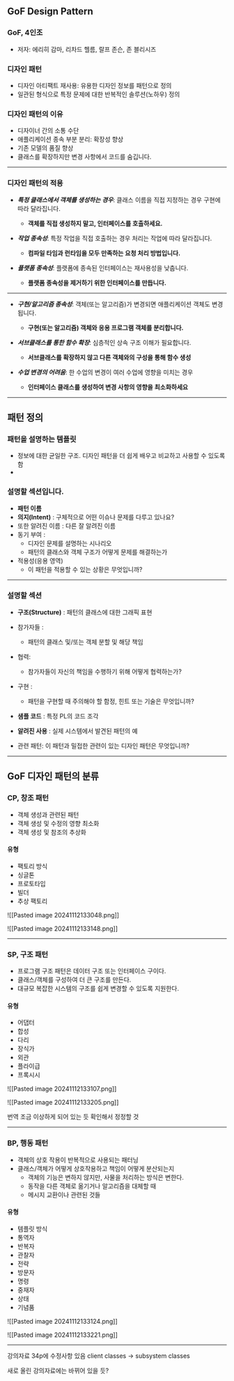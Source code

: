 ## GoF Design Pattern
### GoF, 4인조
- 저자: 에리히 감마, 리차드 헬름, 랄프 존슨, 존 블리시즈

### 디자인 패턴 
- 디자인 아티팩트 재사용: 유용한 디자인 정보를 패턴으로 정의 
- 일관된 형식으로 특정 문제에 대한 반복적인 솔루션(노하우) 정의 
 
### 디자인 패턴의 이유 
- 디자이너 간의 소통 수단 
- 애플리케이션 종속 부분 분리: 확장성 향상 
- 기존 모델의 품질 향상 
- 클래스를 확장하지만 변경 사항에서 코드를 숨깁니다.

---
### 디자인 패턴의 적용 
- ***특정 클래스에서 객체를 생성하는 경우***: 클래스 이름을 직접 지정하는 경우 구현에 따라 달라집니다. 
	- **객체를 직접 생성하지 말고, 인터페이스를 호출하세요.** 
- ***작업 종속성***: 특정 작업을 직접 호출하는 경우 처리는 작업에 따라 달라집니다. 
	- **컴파일 타임과 런타임을 모두 만족하는 요청 처리 방법입니다.** 

- ***플랫폼 종속성***: 플랫폼에 종속된 인터페이스는 재사용성을 낮춥니다. 
	- **플랫폼 종속성을 제거하기 위한 인터페이스를 만듭니다.**

---
- ***구현/알고리즘 종속성***: 객체(또는 알고리즘)가 변경되면 애플리케이션 객체도 변경됩니다. 
	- **구현(또는 알고리즘) 객체와 응용 프로그램 객체를 분리합니다.** 
	
- ***서브클래스를 통한 함수 확장***: 심층적인 상속 구조 이해가 필요합니다. 
	- **서브클래스를 확장하지 않고 다른 객체와의 구성을 통해 함수 생성** 

- ***수업 변경의 어려움***: 한 수업의 변경이 여러 수업에 영향을 미치는 경우 
	- **인터페이스 클래스를 생성하여 변경 사항의 영향을 최소화하세요**

---
## 패턴 정의
### 패턴을 설명하는 템플릿 
- 정보에 대한 균일한 구조. 디자인 패턴을 더 쉽게 배우고 비교하고 사용할 수 있도록 함 
- 
### 설명할 섹션입니다. 
- **패턴 이름** 
- **의지(Intent)** : 구체적으로 어떤 이슈나 문제를 다루고 있나요? 
- 또한 알려진 이름 : 다른 잘 알려진 이름 
- 동기 부여 : 
	- 디자인 문제를 설명하는 시나리오 
	- 패턴의 클래스와 객체 구조가 어떻게 문제를 해결하는가 
- 적용성(응용 영역) 
	- 이 패턴을 적용할 수 있는 상황은 무엇입니까?

---
### 설명할 섹션
- **구조(Structure)** : 패턴의 클래스에 대한 그래픽 표현 
- 참가자들 : 
	- 패턴의 클래스 및/또는 객체 분할 및 해당 책임 
- 협력: 
	- 참가자들이 자신의 책임을 수행하기 위해 어떻게 협력하는가? 
- 구현 : 
	- 패턴을 구현할 때 주의해야 할 함정, 힌트 또는 기술은 무엇입니까? 

- **샘플 코드** : 특정 PL의 코드 조각 
- **알려진 사용** : 실제 시스템에서 발견된 패턴의 예 
- 관련 패턴: 이 패턴과 밀접한 관련이 있는 디자인 패턴은 무엇입니까?

---
## GoF 디자인 패턴의 분류
### CP, 창조 패턴
- 객체 생성과 관련된 패턴
- 객체 생성 및 수정의 영향 최소화
- 객체 생성 및 참조의 추상화

#### 유형
- 팩토리 방식
- 싱글톤
- 프로토타입
- 빌더
- 추상 팩토리

![[Pasted image 20241112133048.png]]

![[Pasted image 20241112133148.png]]


---
### SP, 구조 패턴
- 프로그램 구조 패턴은 데이터 구조 또는 인터페이스 구이다.
- 클래스/객체를 구성하여 더 큰 구조를 만든다.
- 대규모 복잡한 시스템의 구조를 쉽게 변경할 수 있도록 지원한다.

#### 유형
- 어댑터
- 합성
- 다리
- 장식가
- 외관
- 플라이급
- 프록시시

![[Pasted image 20241112133107.png]]

![[Pasted image 20241112133205.png]]

번역 조금 이상하게 되어 있는 듯
확인해서 정정할 것

---
### BP, 행동 패턴
- 객체의 상호 작용이 반복적으로 사용되는 패터닝
- 클래스/객체가 어떻게 상호작용하고 책임이 어떻게 분산되는지
	- 객체의 기능은 변하지 않지만, 사물을 처리하는 방식은 변한다.
	- 동작을 다른 객체로 옮기거나 알고리즘을 대체할 때
	- 메시지 교환이나 관련된 것들

#### 유형
- 템플릿 방식
- 통역자
- 반복자
- 관찰자
- 전략
- 방문자
- 명령
- 중재자
- 상태
- 기념품

![[Pasted image 20241112133124.png]]

![[Pasted image 20241112133221.png]]

---

강의자료 34p에 수정사항 있음
client classes -> subsystem classes

새로 올린 강의자료에는 바뀌어 있을 듯?



